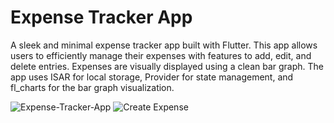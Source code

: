 # Expense Tracker App

A sleek and minimal expense tracker app built with Flutter. This app allows users to efficiently manage their expenses with features to add, edit, and delete entries. Expenses are visually displayed using a clean bar graph. The app uses ISAR for local storage, Provider for state management, and fl_charts for the bar graph visualization.

![Expense-Tracker-App](https://github.com/user-attachments/assets/74772ae6-f271-48a9-a055-f708d4c635d6)
![Create Expense](https://github.com/user-attachments/assets/1133116a-bccf-4df9-b29e-e2afe51a09ed)
